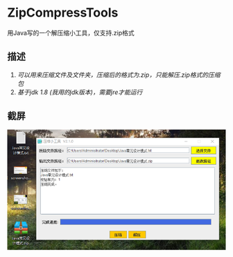 # ZipCompressTools
用Java写的一个解压缩小工具，仅支持.zip格式
## 描述
1. *可以用来压缩文件及文件夹，压缩后的格式为.zip，只能解压.zip格式的压缩包*    
2. *基于jdk 1.8 (我用的jdk版本)，需要jre才能运行*   

## 截屏     

![screenshot](https://github.com/bzyydegh/ZipCompressTools/blob/master/screenshot/screenshot3.PNG)
